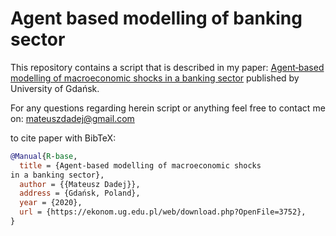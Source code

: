# Agent based modelling of banking sector
This repository contains a script that is described in my paper: [Agent‐based modelling of macroeconomic shocks
in a banking sector](https://ekonom.ug.edu.pl/web/download.php?OpenFile=3752) published by University of Gdańsk. 

For any questions regarding herein script or anything feel free to contact me on: mateuszdadej@gmail.com

to cite paper with BibTeX:

```bibtex
@Manual{R-base,
  title = {Agent‐based modelling of macroeconomic shocks
in a banking sector},
  author = {{Mateusz Dadej}},
  address = {Gdańsk, Poland},
  year = {2020},
  url = {https://ekonom.ug.edu.pl/web/download.php?OpenFile=3752},
}
```
